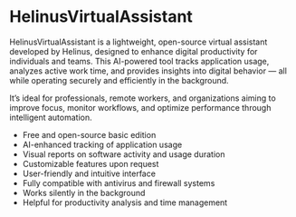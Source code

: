 # HelinusVirtualAssistant
HelinusVirtualAssistant is a lightweight, open-source virtual assistant developed by Helinus, designed to enhance digital productivity for individuals and teams. This AI-powered tool tracks application usage, analyzes active work time, and provides insights into digital behavior — all while operating securely and efficiently in the background.

It’s ideal for professionals, remote workers, and organizations aiming to improve focus, monitor workflows, and optimize performance through intelligent automation.

<ul> <li>Free and open-source basic edition</li> <li>AI-enhanced tracking of application usage</li> <li>Visual reports on software activity and usage duration</li> <li>Customizable features upon request</li> <li>User-friendly and intuitive interface</li> <li>Fully compatible with antivirus and firewall systems</li> <li>Works silently in the background</li> <li>Helpful for productivity analysis and time management</li> </ul>
